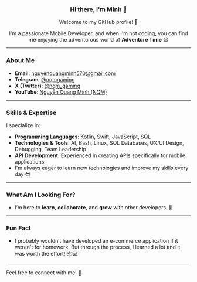 ### <p align="center">Hi there, I'm Minh 👋</p>
<p align="center">Welcome to my GitHub profile! 🚀</p>

<p align="center">I'm a passionate Mobile Developer, and when I'm not coding, you can find me enjoying the adventurous world of <b>Adventure Time</b> 😄</p>

---

### About Me

- **Email**: [nguyenquangminh570@gmail.com](mailto:nguyenquangminh570@gmail.com)
- **Telegram**: [@nqmgaming](http://t.me/nqmgaming)
- **X (Twitter)**: [@nqm_gaming](https://www.twitter.com/nqm_gaming)
- **YouTube**: [Nguyễn Quang Minh (NQM)](https://youtube.com/channel/UCs90j_mc0KKvLP2Wfgjxt5w)

---

### Skills & Expertise

I specialize in:
- **Programming Languages**: Kotlin, Swift, JavaScript, SQL
- **Technologies & Tools**: AI, Bash, Linux, SQL Databases, UX/UI Design, Debugging, Team Leadership
- **API Development**: Experienced in creating APIs specifically for mobile applications.
- I'm always eager to learn new technologies and improve my skills every day 😎

---

### What Am I Looking For?

- I’m here to **learn**, **collaborate**, and **grow** with other developers. 🤩

---

### Fun Fact

- I probably wouldn’t have developed an e-commerce application if it weren't for homework. But through the process, I learned a lot and it was worth the effort! 📦💻

---

Feel free to connect with me! 🤝
